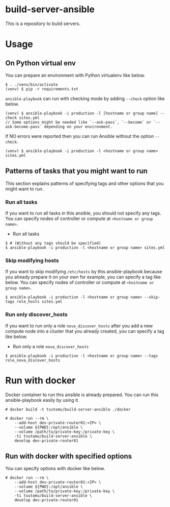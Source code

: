 # build-server-ansible
This is a repository to build servers.

# Usage
## On Python virtual env
You can prepare an environment with Python virtualenv like below.

```
$ . ./venv/bin/activate
(venv) $ pip -r requirements.txt
```

`ansible-playbook` can run with checking mode by adding `--check` option like below.

```
(venv) $ ansible-playbook -i production -l [hostname or group name] --check sites.yml
// Some options might be needed like `--ask-pass`, `--become` or `--ask-become-pass` depending on your environment.
```

If NO errors were reported then you can run Ansible without the option `--check`.

```
(venv) $ ansible-playbook -i production -l <hostname or group name> sites.yml
```

## Patterns of tasks that you might want to run
This section explains patterns of specifying tags and other options that you might want to run.

### Run all tasks
If you want to run all tasks in this ansible, you should not specify any tags.
You can specify nodes of controller or compute at `<hostname or group name>`.

* Run all tasks
```
$ # (Without any tags should be specified)
$ ansible-playbook -i production -l <hostname or group name> sites.yml
```

### Skip modifying hosts
If you want to skip modifying `/etc/hosts` by this ansible-playbook because you already prepare it on your own for example, you can specify a tag like below.
You can specify nodes of controller or compute at `<hostname or group name>`.

```
$ ansible-playbook -i production -l <hostname or group name> --skip-tags role_hosts sites.yml
```

### Run only discover_hosts
If you want to run only a role `nova_discover_hosts` after you add a new compute node into a cluster that you already created, you can specify a tag like below.

* Run only a role `nova_discover_hosts`
```
$ ansible-playbook -i production -l <hostname or group name> --tags role_nova_discover_hosts
```

# Run with docker
Docker container to run this ansible is already prepared.
You can run this ansible-playbook easily by using it.

```
# docker build -t tsutomu/build-server-ansible ./docker
```

```
# docker run --rm \
    --add-host dev-private-router01:<IP> \
    --volume ${PWD}:/opt/ansible \
    --volume /path/to/private-key:/private-key \
    -ti tsutomu/build-server-ansible \
    develop dev-private-router01
```

## Run with docker with specified options
You can specify options with docker like below.

```
# docker run --rm \
    --add-host dev-private-router01:<IP> \
    --volume ${PWD}:/opt/ansible \
    --volume /path/to/private-key:/private-key \
    -ti tsutomu/build-server-ansible \
    develop dev-private-router01
```

